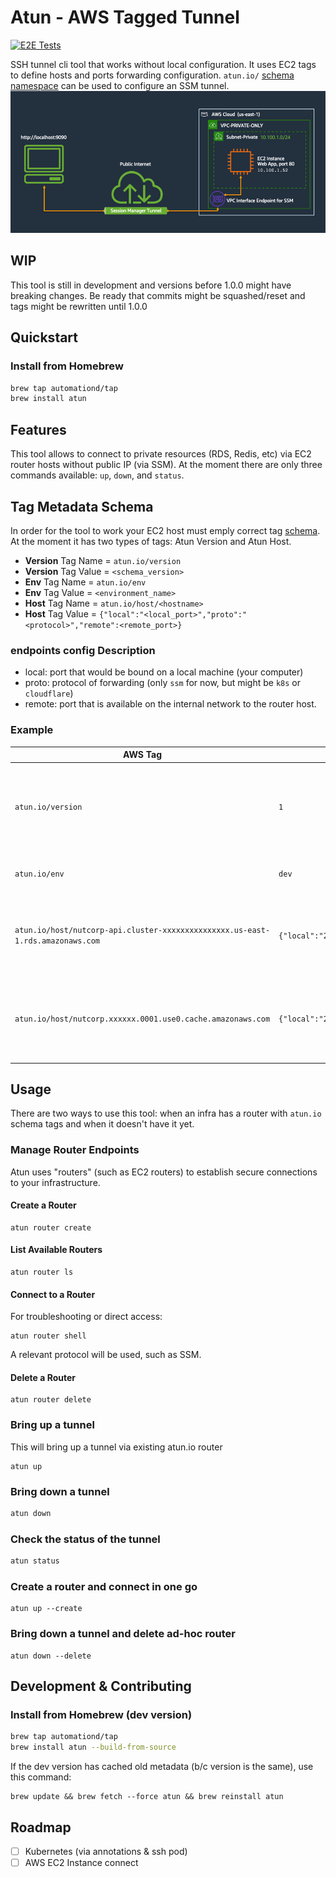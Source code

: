 # Atun - AWS Tagged Tunnel
[![E2E Tests](https://github.com/automationd/atun/actions/workflows/tests.yml/badge.svg)](https://github.com/AutomationD/atun/actions/workflows/tests.yml)

SSH tunnel cli tool that works without local configuration. It uses EC2 tags to define hosts and ports forwarding
configuration.
`atun.io/` [schema namespace](#tag-metadata-schema) can be used to configure an SSM tunnel.
![img.png](img.png)

## WIP

This tool is still in development and versions before 1.0.0 might have breaking changes.
Be ready that commits might be squashed/reset and tags might be rewritten until 1.0.0

## Quickstart

### Install from Homebrew
```bash
brew tap automationd/tap
brew install atun
```


<script src="https://asciinema.org/a/TPOK0zuNi9Vc76DtM1Nrurs3r.js" id="asciicast-TPOK0zuNi9Vc76DtM1Nrurs3r" async="true"></script>

## Features

This tool allows to connect to private resources (RDS, Redis, etc) via EC2 router hosts without public IP (via SSM).
At the moment there are only three commands available: `up`, `down`, and `status`.

## Tag Metadata Schema

In order for the tool to work your EC2 host must emply correct tag [schema](schemas/schema.json).
At the moment it has two types of tags: Atun Version and Atun Host.

- **Version** Tag Name = `atun.io/version`
- **Version** Tag Value = `<schema_version>`
- **Env** Tag Name = `atun.io/env`
- **Env** Tag Value = `<environment_name>`
- **Host** Tag Name = `atun.io/host/<hostname>`
- **Host** Tag Value = `{"local":"<local_port>","proto":"<protocol>","remote":<remote_port>}`

### endpoints config Description

- local: port that would be bound on a local machine (your computer)
- proto: protocol of forwarding (only `ssm` for now, but might be `k8s` or `cloudflare`)
- remote: port that is available on the internal network to the router host.

### Example

| AWS Tag                                                                        | Value                                           | Description                                                               |
|--------------------------------------------------------------------------------|-------------------------------------------------|---------------------------------------------------------------------------|
| `atun.io/version`                                                              | `1`                                             | Schema Version. It might change if significant changes would be intoduced |
| `atun.io/env`                                                                  | `dev`                                           | Specified environment of the router host                                 |
| `atun.io/host/nutcorp-api.cluster-xxxxxxxxxxxxxxx.us-east-1.rds.amazonaws.com` | `{"local":"23306","proto":"ssm","remote":3306}` | Describes endpoints config and how to forward ports for a MySQL RDS            |
| `atun.io/host/nutcorp.xxxxxx.0001.use0.cache.amazonaws.com`                    | `{"local":"26379","proto":"ssm","remote":6379}` | Describes endpoints config and how to forward ports for ElastiCache Redis      |

## Usage
There are two ways to use this tool: when an infra has a router with `atun.io` schema tags and when it doesn't have it yet.

### Manage Router Endpoints
Atun uses "routers" (such as EC2 routers) to establish secure connections to your infrastructure.

#### Create a Router
```shell
atun router create
```

#### List Available Routers
```shell
atun router ls
```

#### Connect to a Router
For troubleshooting or direct access:
```shell
atun router shell
```
A relevant protocol will be used, such as SSM.

#### Delete a Router
```shell
atun router delete
```

### Bring up a tunnel
This will bring up a tunnel via existing atun.io router
```shell
atun up
```

### Bring down a tunnel
```bash
atun down
```

### Check the status of the tunnel
```bash
atun status
```

### Create a router and connect in one go
```shell
atun up --create
```

### Bring down a tunnel and delete ad-hoc router
```shell
atun down --delete
```

## Development & Contributing
### Install from Homebrew (dev version)
```bash
brew tap automationd/tap
brew install atun --build-from-source
```
If the dev version has cached old metadata (b/c version is the same), use this command:
```shell
brew update && brew fetch --force atun && brew reinstall atun
```


## Roadmap
- [ ] Kubernetes (via annotations & ssh pod)
- [ ] AWS EC2 Instance connect
